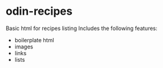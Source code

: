 # odin-recipes
Basic html for recipes listing
Includes the following features:
- boilerplate html
- images
- links
- lists